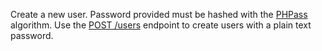 Create a new user. Password provided must be hashed with the [PHPass](https://www.openwall.com/phpass/) algorithm. Use the [POST /users](/docs/server/users?sdk=nodejs-default#usersCreate) endpoint to create users with a plain text password.